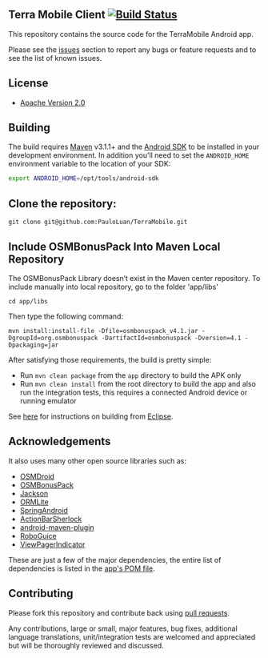 ## Terra Mobile Client [![Build Status](https://travis-ci.org/PauloLuan/TerraMobile-Client.png?branch=master)](https://travis-ci.org/PauloLuan/TerraMobile-Client)

This repository contains the source code for the TerraMobile Android app.

Please see the [issues](https://github.com/PauloLuan/terramobile/issues) section to
report any bugs or feature requests and to see the list of known issues.

## License

* [Apache Version 2.0](http://www.apache.org/licenses/LICENSE-2.0.html)

## Building

The build requires [Maven](http://maven.apache.org/download.html)
v3.1.1+ and the [Android SDK](http://developer.android.com/sdk/index.html)
to be installed in your development environment. In addition you'll need to set
the `ANDROID_HOME` environment variable to the location of your SDK:

```bash
export ANDROID_HOME=/opt/tools/android-sdk
```

## Clone the repository:

	git clone git@github.com:PauloLuan/TerraMobile.git

## Include OSMBonusPack Into Maven Local Repository 

The OSMBonusPack Library doesn’t exist in the Maven center repository. To include manually into local repository, go to the folder 'app/libs'

	cd app/libs

Then type the following command: 

	mvn install:install-file -Dfile=osmbonuspack_v4.1.jar -DgroupId=org.osmbonuspack -DartifactId=osmbonuspack -Dversion=4.1 -Dpackaging=jar

After satisfying those requirements, the build is pretty simple:

* Run `mvn clean package` from the `app` directory to build the APK only
* Run `mvn clean install` from the root directory to build the app and also run
  the integration tests, this requires a connected Android device or running
  emulator

See [here](https://github.com/PauloLuan/terramobile/wiki/Building-From-Eclipse) for
instructions on building from [Eclipse](http://eclipse.org).

## Acknowledgements

It also uses many other open source libraries such as:

* [OSMDroid](https://code.google.com/p/osmdroid)
* [OSMBonusPack](https://code.google.com/p/osmbonuspack/)
* [Jackson](http://jackson.codehaus.org/)
* [ORMLite](http://ormlite.com/)
* [SpringAndroid](http://projects.spring.io/spring-android/)
* [ActionBarSherlock](https://github.com/JakeWharton/ActionBarSherlock)
* [android-maven-plugin](https://github.com/jayway/maven-android-plugin)
* [RoboGuice](https://github.com/roboguice/roboguice)
* [ViewPagerIndicator](https://github.com/JakeWharton/Android-ViewPagerIndicator)

These are just a few of the major dependencies, the entire list of dependencies
is listed in the [app's POM file](https://github.com/PauloLuan/terramobile/blob/master/app/pom.xml).

## Contributing

Please fork this repository and contribute back using
[pull requests](https://github.com/PauloLuan/terramobile/pulls).

Any contributions, large or small, major features, bug fixes, additional
language translations, unit/integration tests are welcomed and appreciated
but will be thoroughly reviewed and discussed.
